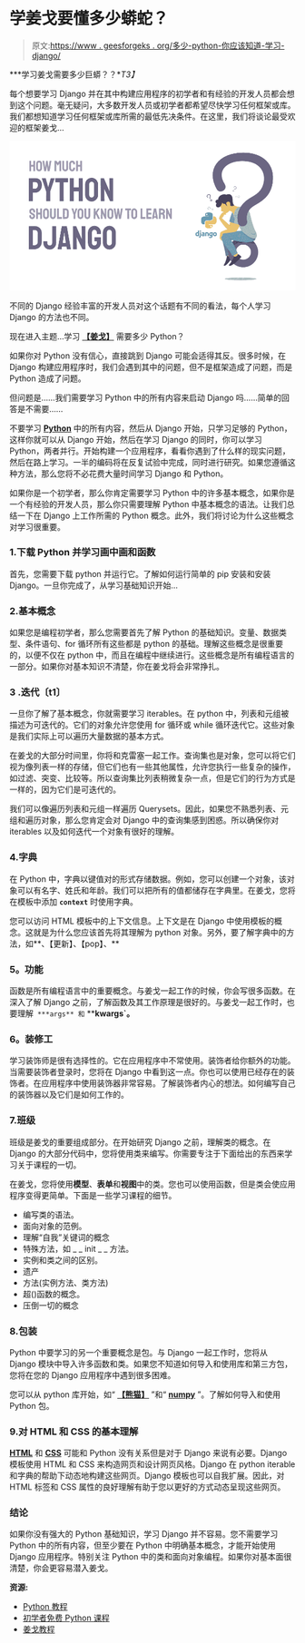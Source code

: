 # 学姜戈要懂多少蟒蛇？

> 原文:[https://www . geesforgeks . org/多少-python-你应该知道-学习-django/](https://www.geeksforgeeks.org/how-much-python-should-you-know-to-learn-django/)

***学习姜戈需要多少巨蟒？？**T3】*

每个想要学习 Django 并在其中构建应用程序的初学者和有经验的开发人员都会想到这个问题。毫无疑问，大多数开发人员或初学者都希望尽快学习任何框架或库。我们都想知道学习任何框架或库所需的最低先决条件。在这里，我们将谈论最受欢迎的框架姜戈…

![How-Much-Python-Should-You-know-To-Learn-Django](img/de29fb6aaed32d01e201ecb558554392.png)

不同的 Django 经验丰富的开发人员对这个话题有不同的看法，每个人学习 Django 的方法也不同。

现在进入主题…学习 [**【姜戈】**](https://www.geeksforgeeks.org/django-introduction-and-installation/) 需要多少 Python？

如果你对 Python 没有信心，直接跳到 Django 可能会适得其反。很多时候，在 Django 构建应用程序时，我们会遇到其中的问题，但不是框架造成了问题，而是 Python 造成了问题。

但问题是……我们需要学习 Python 中的所有内容来启动 Django 吗……简单的回答是不需要……

不要学习 [**Python**](https://www.geeksforgeeks.org/python-programming-language/) 中的所有内容，然后从 Django 开始，只学习足够的 Python，这样你就可以从 Django 开始，然后在学习 Django 的同时，你可以学习 Python，两者并行。开始构建一个应用程序，看看你遇到了什么样的现实问题，然后在路上学习。一半的编码将在反复试验中完成，同时进行研究。如果您遵循这种方法，那么您将不必花费大量时间学习 Django 和 Python。

如果你是一个初学者，那么你肯定需要学习 Python 中的许多基本概念，如果你是一个有经验的开发人员，那么你只需要理解 Python 中基本概念的语法。让我们总结一下在 Django 上工作所需的 Python 概念。此外，我们将讨论为什么这些概念对学习很重要。

### 1.下载 Python 并学习画中画和函数

首先，您需要下载 python 并运行它。了解如何运行简单的 pip 安装和安装 Django。一旦你完成了，从学习基础知识开始…

### 2.基本概念

如果您是编程初学者，那么您需要首先了解 Python 的基础知识。变量、数据类型、条件语句、for 循环所有这些都是 python 的基础。理解这些概念是很重要的，以便不仅在 python 中，而且在编程中继续进行。这些概念是所有编程语言的一部分。如果你对基本知识不清楚，你在姜戈将会非常挣扎。

### **3 .迭代〔t1〕**

一旦你了解了基本概念，你就需要学习 iterables。在 python 中，列表和元组被描述为可迭代的。它们的对象允许您使用 for 循环或 while 循环迭代它。这些对象是我们实际上可以遍历大量数据的基本方式。

在姜戈的大部分时间里，你将和克雷塞一起工作。查询集也是对象，您可以将它们视为像列表一样的存储，但它们也有一些其他属性，允许您执行一些复杂的操作，如过滤、突变、比较等。所以查询集比列表稍微复杂一点，但是它们的行为方式是一样的，因为它们是可迭代的。

我们可以像遍历列表和元组一样遍历 Querysets。因此，如果您不熟悉列表、元组和遍历对象，那么您肯定会对 Django 中的查询集感到困惑。所以确保你对 iterables 以及如何迭代一个对象有很好的理解。

### 4.字典

在 Python 中，字典以键值对的形式存储数据。例如，您可以创建一个对象，该对象可以有名字、姓氏和年龄。我们可以把所有的值都储存在字典里。在姜戈，您将在模板中添加 **`context`** 时使用字典。

您可以访问 HTML 模板中的上下文信息。上下文是在 Django 中使用模板的概念。这就是为什么您应该首先将其理解为 python 对象。另外，要了解字典中的方法，如**、【更新】、【pop】、**

### **5。功能**

函数是所有编程语言中的重要概念。与姜戈一起工作的时候，你会写很多函数。在深入了解 Django 之前，了解函数及其工作原理是很好的。与姜戈一起工作时，也要理解` ***args** 和` ****kwargs`。**

### **6。装修工**

学习装饰师是很有选择性的。它在应用程序中不常使用。装饰者给你额外的功能。当需要装饰者登录时，您将在 Django 中看到这一点。你也可以使用已经存在的装饰者。在应用程序中使用装饰器非常容易。了解装饰者内心的想法。如何编写自己的装饰器以及它们是如何工作的。

### 7.班级

班级是姜戈的重要组成部分。在开始研究 Django 之前，理解类的概念。在 Django 的大部分代码中，您将使用类来编写。你需要专注于下面给出的东西来学习关于课程的一切。

在姜戈，您将使用**模型**、**表单**和**视图**中的类。您也可以使用函数，但是类会使应用程序变得更简单。下面是一些学习课程的细节。

*   编写类的语法。
*   面向对象的范例。
*   理解“自我”关键词的概念
*   特殊方法，如 _ _ init _ _ 方法。
*   实例和类之间的区别。
*   遗产
*   方法(实例方法、类方法)
*   超()函数的概念。
*   压倒一切的概念

### 8.包装

Python 中要学习的另一个重要概念是包。与 Django 一起工作时，您将从 Django 模块中导入许多函数和类。如果您不知道如何导入和使用库和第三方包，您将在您的 Django 应用程序中遇到很多困难。

您可以从 python 库开始，如“ [**【熊猫】**](https://www.geeksforgeeks.org/pandas-tutorial/) ”和“ [**numpy**](https://www.geeksforgeeks.org/python-numpy-tutorial/) ”。了解如何导入和使用 Python 包。

### 9.对 HTML 和 CSS 的基本理解

[**HTML**](https://www.geeksforgeeks.org/html-tutorials/) 和 [**CSS**](https://www.geeksforgeeks.org/css-tutorials/) 可能和 Python 没有关系但是对于 Django 来说有必要。Django 模板使用 HTML 和 CSS 来构造网页和设计网页风格。Django 在 python iterable 和字典的帮助下动态地构建这些网页。Django 模板也可以自我扩展。因此，对 HTML 标签和 CSS 属性的良好理解有助于您以更好的方式动态呈现这些网页。

### 结论

如果你没有强大的 Python 基础知识，学习 Django 并不容易。您不需要学习 Python 中的所有内容，但至少要在 Python 中明确基本概念，才能开始使用 Django 应用程序。特别关注 Python 中的类和面向对象编程。如果你对基本面很清楚，你会更容易潜入姜戈。

**资源:**

*   [Python 教程](https://www.geeksforgeeks.org/python-programming-language/)
*   [初学者免费 Python 课程](https://www.geeksforgeeks.org/free-python-course-for-beginners/)
*   [姜戈教程](https://www.geeksforgeeks.org/django-tutorial/)